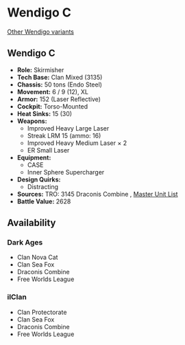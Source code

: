 # Wendigo C 

[Other Wendigo variants](../wendigo.md) 

## Wendigo C 

- **Role:** Skirmisher 
- **Tech Base:** Clan Mixed (3135) 
- **Chassis:** 50 tons (Endo Steel) 
- **Movement:** 6 / 9 (12), XL 
- **Armor:** 152 (Laser Reflective) 
- **Cockpit:** Torso-Mounted 
- **Heat Sinks:** 15 (30) 
- **Weapons:** 
  - Improved Heavy Large Laser 
  - Streak LRM 15 (ammo: 16) 
  - Improved Heavy Medium Laser × 2 
  - ER Small Laser 
- **Equipment:** 
  - CASE 
  - Inner Sphere Supercharger 
- **Design Quirks:** 
  - Distracting 
- **Sources:** TRO: 3145 Draconis Combine , [Master Unit List](http://masterunitlist.info/Unit/Details/6406) 
- **Battle Value:** 2628 

## Availability 

### Dark Ages 

- Clan Nova Cat 
- Clan Sea Fox 
- Draconis Combine 
- Free Worlds League 

### ilClan 

- Clan Protectorate 
- Clan Sea Fox 
- Draconis Combine 
- Free Worlds League 

